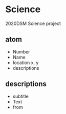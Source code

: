 # Science
2020DSM Science project

## atom
 - Number 
 - Name
 - location x, y
 - descriptions

## descriptions
 - subtitle
 - Text
 - from

 